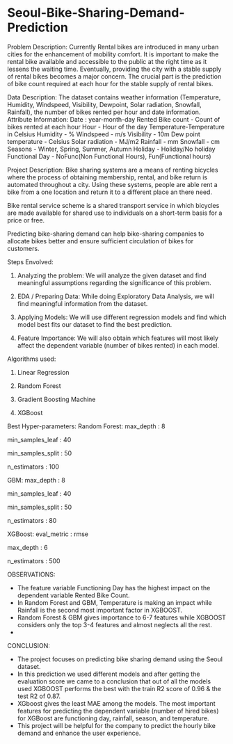 # Seoul-Bike-Sharing-Demand-Prediction

Problem Description:
Currently Rental bikes are introduced in many urban cities for the enhancement of mobility comfort. It is important to make the rental bike available and accessible to the public at the right time as it lessens the waiting time. Eventually, providing the city with a stable supply of rental bikes becomes a major concern. The crucial part is the prediction of bike count required at each hour for the stable supply of rental bikes.


Data Description:
The dataset contains weather information (Temperature, Humidity, Windspeed, Visibility, Dewpoint, Solar radiation, Snowfall, Rainfall), the number of bikes rented per hour and date information.
Attribute Information:
Date : year-month-day
Rented Bike count - Count of bikes rented at each hour
Hour - Hour of the day
Temperature-Temperature in Celsius
Humidity - %
Windspeed - m/s
Visibility - 10m
Dew point temperature - Celsius
Solar radiation - MJ/m2
Rainfall - mm
Snowfall - cm
Seasons - Winter, Spring, Summer, Autumn
Holiday - Holiday/No holiday
Functional Day - NoFunc(Non Functional Hours), Fun(Functional hours)

Project Description:
Bike sharing systems are a means of renting bicycles where the process of obtaining membership, rental, and bike return is automated throughout a city. Using these systems, people are able rent a bike from a one location and return it to a different place an there need.

Bike rental service scheme is a shared transport service in which bicycles are made available for shared use to individuals on a short-term basis for a price or free.

Predicting bike-sharing demand can help bike-sharing companies to allocate bikes better and ensure sufficient circulation of bikes for customers.

Steps Envolved:
1. Analyzing the problem: We will analyze the given dataset and find meaningful assumptions regarding the significance of this problem.

2. EDA / Preparing Data: While doing Exploratory Data Analysis, we will find meaningful information from the dataset.

3. Applying Models: We will use different regression models and find which model best fits our dataset to find the best prediction.

4. Feature Importance: We will also obtain which features will most likely affect the dependent variable (number of bikes rented) in each model.

Algorithms used:
1. Linear Regression

2. Random Forest

3. Gradient Boosting Machine

4. XGBoost

Best Hyper-parameters:
Random Forest:
max_depth : 8

min_samples_leaf : 40

min_samples_split : 50

n_estimators : 100

GBM:
max_depth : 8

min_samples_leaf : 40

min_samples_split : 50

n_estimators : 80

XGBoost:
eval_metric : rmse

max_depth : 6

n_estimators : 500


OBSERVATIONS:
* The feature variable Functioning Day has the highest impact on the dependent variable Rented Bike Count.
* In Random Forest and GBM, Temperature is making an impact while Rainfall is the second most important factor in XGBOOST.
* Random Forest & GBM gives importance to 6-7 features while XGBOOST considers only the top 3-4 features and almost neglects all the rest.
*
CONCLUSION:
* The project focuses on predicting bike sharing demand using the Seoul dataset.
* In this prediction we used different models and after getting the evaluation score we came to a conclusion that out of all the models used XGBOOST performs the best with the train R2 score of 0.96 & the test R2 of 0.87.
* XGboost gives the least MAE among the models. The most important features for predicting the dependent variable (number of hired bikes) for XGBoost are functioning day, rainfall, season, and temperature.
* This project will be helpful for the company to predict the hourly bike demand and enhance the user experience.

